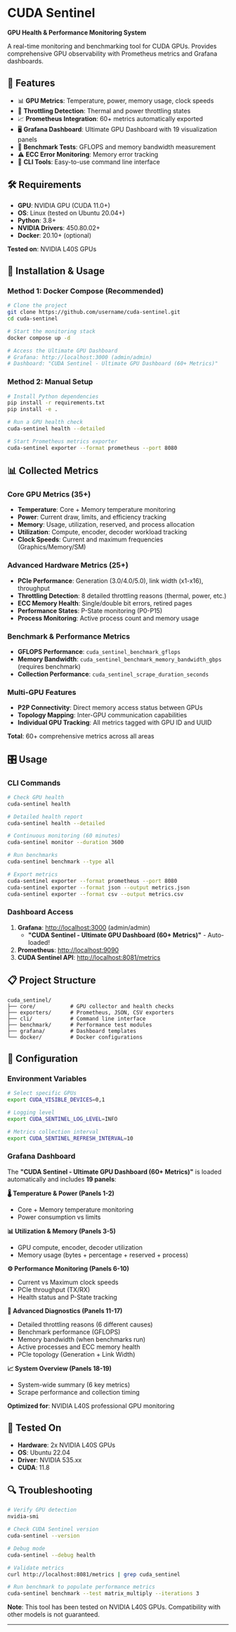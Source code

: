 # CUDA Sentinel

**GPU Health & Performance Monitoring System**

A real-time monitoring and benchmarking tool for CUDA GPUs. Provides comprehensive GPU observability with Prometheus metrics and Grafana dashboards.

## 🎯 Features

* 📊 **GPU Metrics**: Temperature, power, memory usage, clock speeds
* 🚨 **Throttling Detection**: Thermal and power throttling states
* 📈 **Prometheus Integration**: 60+ metrics automatically exported
* 🖥️ **Grafana Dashboard**: Ultimate GPU Dashboard with 19 visualization panels
* 🧪 **Benchmark Tests**: GFLOPS and memory bandwidth measurement
* ⚠️ **ECC Error Monitoring**: Memory error tracking
* 🔧 **CLI Tools**: Easy-to-use command line interface

## 🛠️ Requirements

* **GPU**: NVIDIA GPU (CUDA 11.0+)
* **OS**: Linux (tested on Ubuntu 20.04+)
* **Python**: 3.8+
* **NVIDIA Drivers**: 450.80.02+
* **Docker**: 20.10+ (optional)

**Tested on**: NVIDIA L40S GPUs

## 🚀 Installation & Usage

### Method 1: Docker Compose (Recommended)

```bash
# Clone the project
git clone https://github.com/username/cuda-sentinel.git
cd cuda-sentinel

# Start the monitoring stack
docker compose up -d

# Access the Ultimate GPU Dashboard
# Grafana: http://localhost:3000 (admin/admin)
# Dashboard: "CUDA Sentinel - Ultimate GPU Dashboard (60+ Metrics)"
```

### Method 2: Manual Setup

```bash
# Install Python dependencies
pip install -r requirements.txt
pip install -e .

# Run a GPU health check
cuda-sentinel health --detailed

# Start Prometheus metrics exporter
cuda-sentinel exporter --format prometheus --port 8080
```

## 📊 Collected Metrics

### Core GPU Metrics (35+)

* **Temperature**: Core + Memory temperature monitoring
* **Power**: Current draw, limits, and efficiency tracking
* **Memory**: Usage, utilization, reserved, and process allocation
* **Utilization**: Compute, encoder, decoder workload tracking
* **Clock Speeds**: Current and maximum frequencies (Graphics/Memory/SM)

### Advanced Hardware Metrics (25+)

* **PCIe Performance**: Generation (3.0/4.0/5.0), link width (x1-x16), throughput
* **Throttling Detection**: 8 detailed throttling reasons (thermal, power, etc.)
* **ECC Memory Health**: Single/double bit errors, retired pages
* **Performance States**: P-State monitoring (P0-P15)
* **Process Monitoring**: Active process count and memory usage

### Benchmark & Performance Metrics

* **GFLOPS Performance**: `cuda_sentinel_benchmark_gflops`
* **Memory Bandwidth**: `cuda_sentinel_benchmark_memory_bandwidth_gbps` (requires benchmark)
* **Collection Performance**: `cuda_sentinel_scrape_duration_seconds`

### Multi-GPU Features

* **P2P Connectivity**: Direct memory access status between GPUs
* **Topology Mapping**: Inter-GPU communication capabilities
* **Individual GPU Tracking**: All metrics tagged with GPU ID and UUID

**Total**: 60+ comprehensive metrics across all areas

## 🎛️ Usage

### CLI Commands

```bash
# Check GPU health
cuda-sentinel health

# Detailed health report
cuda-sentinel health --detailed

# Continuous monitoring (60 minutes)
cuda-sentinel monitor --duration 3600

# Run benchmarks
cuda-sentinel benchmark --type all

# Export metrics
cuda-sentinel exporter --format prometheus --port 8080
cuda-sentinel exporter --format json --output metrics.json
cuda-sentinel exporter --format csv --output metrics.csv
```

### Dashboard Access

1. **Grafana**: [http://localhost:3000](http://localhost:3000) (admin/admin)
   - **"CUDA Sentinel - Ultimate GPU Dashboard (60+ Metrics)"** - Auto-loaded!
2. **Prometheus**: [http://localhost:9090](http://localhost:9090)
3. **CUDA Sentinel API**: [http://localhost:8081/metrics](http://localhost:8081/metrics)

## 📋 Project Structure

```
cuda_sentinel/
├── core/           # GPU collector and health checks
├── exporters/      # Prometheus, JSON, CSV exporters  
├── cli/            # Command line interface
├── benchmark/      # Performance test modules
├── grafana/        # Dashboard templates
└── docker/         # Docker configurations
```

## 🔧 Configuration

### Environment Variables

```bash
# Select specific GPUs
export CUDA_VISIBLE_DEVICES=0,1

# Logging level
export CUDA_SENTINEL_LOG_LEVEL=INFO

# Metrics collection interval
export CUDA_SENTINEL_REFRESH_INTERVAL=10
```

### Grafana Dashboard

The **"CUDA Sentinel - Ultimate GPU Dashboard (60+ Metrics)"** is loaded automatically and includes **19 panels**:

**🌡️ Temperature & Power (Panels 1-2)**
* Core + Memory temperature monitoring
* Power consumption vs limits

**📊 Utilization & Memory (Panels 3-5)**  
* GPU compute, encoder, decoder utilization
* Memory usage (bytes + percentage + reserved + process)

**⚙️ Performance Monitoring (Panels 6-10)**
* Current vs Maximum clock speeds
* PCIe throughput (TX/RX)
* Health status and P-State tracking

**🚨 Advanced Diagnostics (Panels 11-17)**
* Detailed throttling reasons (6 different causes)
* Benchmark performance (GFLOPS)
* Memory bandwidth (when benchmarks run)
* Active processes and ECC memory health
* PCIe topology (Generation + Link Width)

**📈 System Overview (Panels 18-19)**
* System-wide summary (6 key metrics)
* Scrape performance and collection timing

**Optimized for**: NVIDIA L40S professional GPU monitoring

## 🧪 Tested On

* **Hardware**: 2x NVIDIA L40S GPUs
* **OS**: Ubuntu 22.04
* **Driver**: NVIDIA 535.xx
* **CUDA**: 11.8

## 🔍 Troubleshooting

```bash
# Verify GPU detection
nvidia-smi

# Check CUDA Sentinel version
cuda-sentinel --version

# Debug mode
cuda-sentinel --debug health

# Validate metrics
curl http://localhost:8081/metrics | grep cuda_sentinel

# Run benchmark to populate performance metrics
cuda-sentinel benchmark --test matrix_multiply --iterations 3
```

**Note**: This tool has been tested on NVIDIA L40S GPUs. Compatibility with other models is not guaranteed.

---